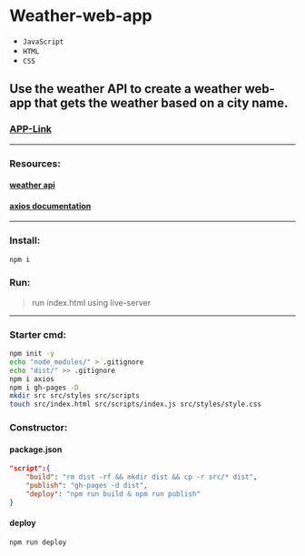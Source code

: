 # Weather-web-app

- `JavaScript` 
- `HTML`
- `CSS`
## Use the weather API to create a weather web-app that gets the weather based on a city name.
### [APP-Link](https://salimov333.github.io/weather-web-app/)
---
### Resources:
#### [weather api](https://www.weatherapi.com/)
#### [axios documentation](https://www.npmjs.com/package/axios)
---
### Install:
```bash
npm i
```
### Run:
> run index.html using live-server
---
### Starter cmd:
```bash
npm init -y
echo "node_modules/" > .gitignore
echo "dist/" >> .gitignore
npm i axios
npm i gh-pages -D
mkdir src src/styles src/scripts
touch src/index.html src/scripts/index.js src/styles/style.css 
```

### Constructor:
#### package.json
```JSON
"script":{
    "build": "rm dist -rf && mkdir dist && cp -r src/* dist",
    "publish": "gh-pages -d dist",
    "deploy": "npm run build & npm run publish"
}
```
#### deploy
```bash
npm run deploy
```